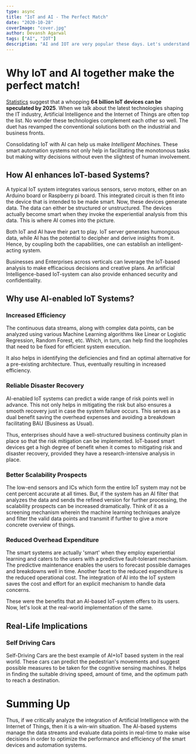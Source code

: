 ```yaml
---
type: async
title: "IoT and AI - The Perfect Match"
date: "2020-10-28"
coverImage: "cover.jpg"
author: Devansh Agarwal
tags: ["AI", "IOT"]
description: "AI and IOT are very popular these days. Let's understand Why IoT and AI together make the perfect match!"
---
```


# Why IoT and AI together make the perfect match!

[Statistics](https://www.businessinsider.com/internet-of-things-report?IR=T) suggest that a whopping **64 billion IoT devices can be speculated by 2025**. When we talk about the latest technologies shaping the IT industry, Artificial Intelligence and the Internet of Things are often top the list. No wonder these technologies complement each other so well. The duet has revamped the conventional solutions both on the industrial and business fronts.

Consolidating IoT with AI can help us make *Intelligent Machine*s. These smart automation systems not only help in facilitating the monotonous tasks but making witty decisions without even the slightest of human involvement.

## How AI enhances IoT-based Systems?

A typical IoT system integrates various sensors, servo motors, either on an Arduino board or Raspberry pi board. This integrated circuit is then fit into the device that is intended to be made smart. Now, these devices generate data. The data can either be structured or unstructured. The devices actually become smart when they invoke the experiential analysis from this data. This is where AI comes into the picture.

Both IoT and AI have their part to play. IoT server generates humongous data, while AI has the potential to decipher and derive insights from it. Hence, by coupling both the capabilities, one can establish an intelligent-acting system.

Businesses and Enterprises across verticals can leverage the IoT-based analysis to make efficacious decisions and creative plans. An artificial Intelligence-based IoT-system can also provide enhanced security and confidentiality.

## Why use AI-enabled IoT Systems?

### Increased Efficiency

The continuous data streams, along with complex data points, can be analyzed using various Machine Learning algorithms like Linear or Logistic Regression, Random Forest, etc. Which, in turn, can help find the loopholes that need to be fixed for efficient system execution.

It also helps in identifying the deficiencies and find an optimal alternative for a pre-existing architecture. Thus, eventually resulting in increased efficiency.

### Reliable Disaster Recovery

AI-enabled IoT systems can predict a wide range of risk points well in advance. This not only helps in mitigating the risk but also ensures a smooth recovery just in case the system failure occurs. This serves as a dual benefit saving the overhead expenses and avoiding a breakdown facilitating BAU (Business as Usual).

Thus, enterprises should have a well-structured business continuity plan in place so that the risk mitigation can be implemented. IoT-based smart devices get a high degree of benefit when it comes to mitigating risk and disaster recovery, provided they have a research-intensive analysis in place.

### Better Scalability Prospects

The low-end sensors and ICs which form the entire IoT system may not be cent percent accurate at all times. But, if the system has an AI filter that analyzes the data and sends the refined version for further processing, the scalability prospects can be increased dramatically.
Think of it as a screening mechanism wherein the machine learning techniques analyze and filter the valid data points and transmit if further to give a more concrete overview of things.

### Reduced Overhead Expenditure

The smart systems are actually 'smart' when they employ experiential learning and caters to the users with a predictive fault-tolerant mechanism. The predictive maintenance enables the users to forecast possible damages and breakdowns well in time.
Another facet to the reduced expenditure is the reduced operational cost. The integration of AI into the IoT system saves the cost and effort for an explicit mechanism to handle data concerns.

These were the benefits that an AI-based IoT-system offers to its users. Now, let's look at the real-world implementation of the same.

## Real-Life Implications

### Self Driving Cars

Self-Driving Cars are the best example of AI+IoT based system in the real world. These cars can predict the pedestrian's movements and suggest possible measures to be taken for the cognitive sensing machines. It helps in finding the suitable driving speed, amount of time, and the optimum path to reach a destination.

# Summing Up

Thus, if we critically analyze the integration of Artificial Intelligence with the Internet of Things, then it is a win-win situation. The AI-based systems manage the data streams and evaluate data points in real-time to make wise decisions in order to optimize the performance and efficiency of the smart devices and automation systems.
